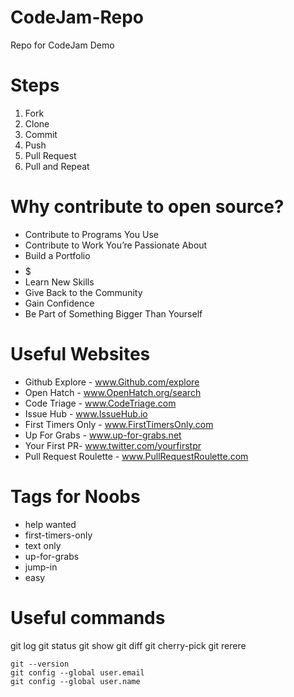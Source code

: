 # CodeJam-Repo
Repo for CodeJam Demo

# Steps
1) Fork
2) Clone
3) Commit
4) Push
5) Pull Request
6) Pull and Repeat

# Why contribute to open source?

* Contribute to Programs You Use
* Contribute to Work You’re Passionate About
* Build a Portfolio
* $$$$$
* Learn New Skills
* Give Back to the Community
* Gain Confidence
* Be Part of Something Bigger Than Yourself


# Useful Websites

* Github Explore - www.Github.com/explore
* Open Hatch - www.OpenHatch.org/search
* Code Triage - www.CodeTriage.com 
* Issue Hub - www.IssueHub.io 
* First Timers Only - www.FirstTimersOnly.com 
* Up For Grabs - www.up-for-grabs.net 
* Your First PR- www.twitter.com/yourfirstpr 
* Pull Request Roulette - www.PullRequestRoulette.com  


# Tags for Noobs

* help wanted
* first-timers-only
* text only
* up-for-grabs
* jump-in
* easy

# Useful commands
git log
git status
git show
git diff
git cherry-pick
git rerere

```git
git --version
git config --global user.email
git config --global user.name